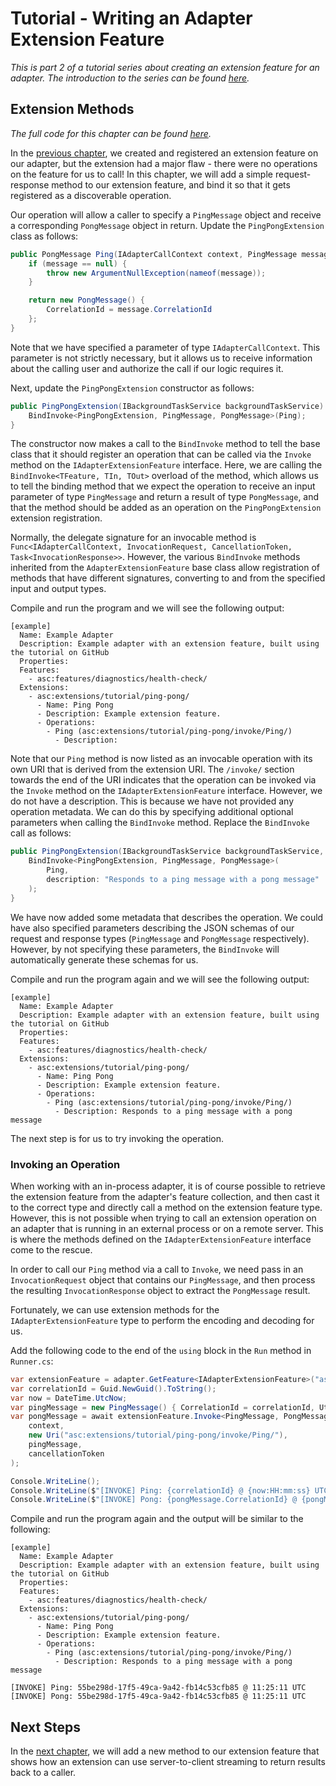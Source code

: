 # Tutorial - Writing an Adapter Extension Feature

_This is part 2 of a tutorial series about creating an extension feature for an adapter. The introduction to the series can be found [here](00-Introduction.md)._


## Extension Methods

_The full code for this chapter can be found [here](/examples/tutorials/writing-an-extension-feature/chapter-02)._

In the [previous chapter](01-Getting_Started.md), we created and registered an extension feature on our adapter, but the extension had a major flaw - there were no operations on the feature for us to call! In this chapter, we will add a simple request-response method to our extension feature, and bind it so that it gets registered as a discoverable operation.

Our operation will allow a caller to specify a `PingMessage` object and receive a corresponding `PongMessage` object in return. Update the  `PingPongExtension` class as follows:

```csharp
public PongMessage Ping(IAdapterCallContext context, PingMessage message) {
    if (message == null) {
        throw new ArgumentNullException(nameof(message));
    }

    return new PongMessage() {
        CorrelationId = message.CorrelationId
    };
}
```

Note that we have specified a parameter of type `IAdapterCallContext`. This parameter is not strictly necessary, but it allows us to receive information about the calling user and authorize the call if our logic requires it.

Next, update the `PingPongExtension` constructor as follows:

```csharp
public PingPongExtension(IBackgroundTaskService backgroundTaskService) : base(backgroundTaskService) {
    BindInvoke<PingPongExtension, PingMessage, PongMessage>(Ping);
}
```

The constructor now makes a call to the `BindInvoke` method to tell the base class that it should register an operation that can be called via the `Invoke` method on the `IAdapterExtensionFeature` interface. Here, we are calling the `BindInvoke<TFeature, TIn, TOut>` overload of the method, which allows us to tell the binding method that we expect the operation to receive an input parameter of type `PingMessage` and return a result of type `PongMessage`, and that the method should be added as an operation on the `PingPongExtension` extension registration.

Normally, the delegate signature for an invocable method is `Func<IAdapterCallContext, InvocationRequest, CancellationToken, Task<InvocationResponse>>`. However, the various `BindInvoke` methods inherited from the `AdapterExtensionFeature` base class allow registration of methods that have different signatures, converting to and from the specified input and output types.

Compile and run the program and we will see the following output:

```
[example]
  Name: Example Adapter
  Description: Example adapter with an extension feature, built using the tutorial on GitHub
  Properties:
  Features:
    - asc:features/diagnostics/health-check/
  Extensions:
    - asc:extensions/tutorial/ping-pong/
      - Name: Ping Pong
      - Description: Example extension feature.
      - Operations:
        - Ping (asc:extensions/tutorial/ping-pong/invoke/Ping/)
          - Description:
```

Note that our `Ping` method is now listed as an invocable operation with its own URI that is derived from the extension URI. The `/invoke/` section towards the end of the URI indicates that the operation can be invoked via the `Invoke` method on the `IAdapterExtensionFeature` interface. However, we do not have a description. This is because we have not provided any operation metadata. We can do this by specifying additional optional parameters when calling the `BindInvoke` method. Replace the `BindInvoke` call as follows:

```csharp
public PingPongExtension(IBackgroundTaskService backgroundTaskService, params IObjectEncoder[] encoders) : base(backgroundTaskService, encoders) {
    BindInvoke<PingPongExtension, PingMessage, PongMessage>(
        Ping,
        description: "Responds to a ping message with a pong message"
    );
}
```

We have now added some metadata that describes the operation. We could have also specified parameters describing the JSON schemas of our request and response types (`PingMessage` and `PongMessage` respectively). However, by not specifying these parameters, the `BindInvoke` will automatically generate these schemas for us.

Compile and run the program again and we will see the following output:

```
[example]
  Name: Example Adapter
  Description: Example adapter with an extension feature, built using the tutorial on GitHub
  Properties:
  Features:
    - asc:features/diagnostics/health-check/
  Extensions:
    - asc:extensions/tutorial/ping-pong/
      - Name: Ping Pong
      - Description: Example extension feature.
      - Operations:
        - Ping (asc:extensions/tutorial/ping-pong/invoke/Ping/)
          - Description: Responds to a ping message with a pong message
```

The next step is for us to try invoking the operation.


### Invoking an Operation

When working with an in-process adapter, it is of course possible to retrieve the extension feature from the adapter's feature collection, and then cast it to the correct type and directly call a method on the extension feature type. However, this is not possible when trying to call an extension operation on an adapter that is running in an external process or on a remote server. This is where the methods defined on the `IAdapterExtensionFeature` interface come to the rescue.

In order to call our `Ping` method via a call to `Invoke`, we need pass in an `InvocationRequest` object that contains our `PingMessage`, and then process the resulting `InvocationResponse` object to extract the `PongMessage` result.

Fortunately, we can use extension methods for the `IAdapterExtensionFeature` type to perform the encoding and decoding for us.

Add the following code to the end of the `using` block in the `Run` method in `Runner.cs`:

```csharp
var extensionFeature = adapter.GetFeature<IAdapterExtensionFeature>("asc:extensions/tutorial/ping-pong/");
var correlationId = Guid.NewGuid().ToString();
var now = DateTime.UtcNow;
var pingMessage = new PingMessage() { CorrelationId = correlationId, UtcTime = now };
var pongMessage = await extensionFeature.Invoke<PingMessage, PongMessage>(
    context,
    new Uri("asc:extensions/tutorial/ping-pong/invoke/Ping/"),
    pingMessage,
    cancellationToken
);

Console.WriteLine();
Console.WriteLine($"[INVOKE] Ping: {correlationId} @ {now:HH:mm:ss} UTC");
Console.WriteLine($"[INVOKE] Pong: {pongMessage.CorrelationId} @ {pongMessage.UtcTime:HH:mm:ss} UTC");
```

Compile and run the program again and the output will be similar to the following:

```
[example]
  Name: Example Adapter
  Description: Example adapter with an extension feature, built using the tutorial on GitHub
  Properties:
  Features:
    - asc:features/diagnostics/health-check/
  Extensions:
    - asc:extensions/tutorial/ping-pong/
      - Name: Ping Pong
      - Description: Example extension feature.
      - Operations:
        - Ping (asc:extensions/tutorial/ping-pong/invoke/Ping/)
          - Description: Responds to a ping message with a pong message

[INVOKE] Ping: 55be298d-17f5-49ca-9a42-fb14c53cfb85 @ 11:25:11 UTC
[INVOKE] Pong: 55be298d-17f5-49ca-9a42-fb14c53cfb85 @ 11:25:11 UTC
```


## Next Steps

In the [next chapter](03-Streaming_Methods.md), we will add a new method to our extension feature that shows how an extension can use server-to-client streaming to return results back to a caller.
